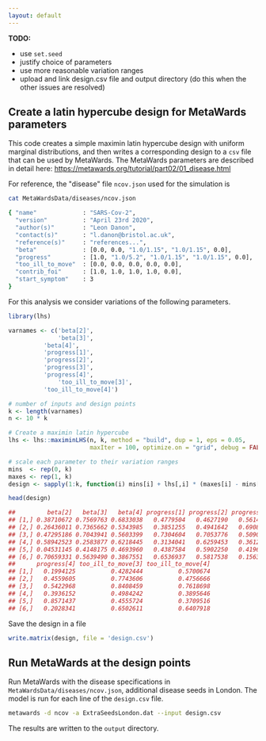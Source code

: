```yaml
---
layout: default
---
```


**TODO:**

- use `set.seed`
- justify choice of parameters
- use more reasonable variation ranges
- upload and link design.csv file and output directory (do this when the other
  issues are resolved)


## Create a latin hypercube design for MetaWards parameters

This code creates a simple maximin latin hypercube design with uniform marginal
distributions, and then writes a corresponding design to a `csv` file that can
be used by MetaWards.  The MetaWards parameters are described in detail here:
<https://metawards.org/tutorial/part02/01_disease.html>   

For reference, the "disease" file `ncov.json` used for the simulation is

```bash
cat MetaWardsData/diseases/ncov.json

{ "name"             : "SARS-Cov-2",
  "version"          : "April 23rd 2020",
  "author(s)"        : "Leon Danon",
  "contact(s)"       : "l.danon@bristol.ac.uk",
  "reference(s)"     : "references...",  
  "beta"             : [0.0, 0.0, "1.0/1.15", "1.0/1.15", 0.0],
  "progress"         : [1.0, "1.0/5.2", "1.0/1.15", "1.0/1.15", 0.0],
  "too_ill_to_move"  : [0.0, 0.0, 0.0, 0.0, 0.0],
  "contrib_foi"      : [1.0, 1.0, 1.0, 1.0, 0.0],
  "start_symptom"    : 3
}
```

For this analysis we consider variations of the following parameters.

```r
library(lhs)

varnames <- c('beta[2]', 
              'beta[3]', 
	      'beta[4]', 
	      'progress[1]', 
	      'progress[2]', 
	      'progress[3]', 
	      'progress[4]',
              'too_ill_to_move[3]', 
	      'too_ill_to_move[4]')

# number of inputs and design points
k <- length(varnames)
n <- 10 * k

# Create a maximin latin hypercube
lhs <- lhs::maximinLHS(n, k, method = "build", dup = 1, eps = 0.05,
                       maxIter = 100, optimize.on = "grid", debug = FALSE)

# scale each parameter to their variation ranges
mins  <- rep(0, k)
maxes <- rep(1, k)
design <- sapply(1:k, function(i) mins[i] + lhs[,i] * (maxes[i] - mins[i]))

head(design)

##         beta[2]   beta[3]   beta[4] progress[1] progress[2] progress[3]
## [1,] 0.38710672 0.7569763 0.6833038   0.4779504   0.4627190   0.5614718
## [2,] 0.26436011 0.7365662 0.5343985   0.3851255   0.4941642   0.6908752
## [3,] 0.47295186 0.7043941 0.5603399   0.7304604   0.7053776   0.5090968
## [4,] 0.58942523 0.2583877 0.6218445   0.3134041   0.6259453   0.3612063
## [5,] 0.04531145 0.4148175 0.4693960   0.4387584   0.5902250   0.4196554
## [6,] 0.70659331 0.5639490 0.3867551   0.6536937   0.5817538   0.1563858
##      progress[4] too_ill_to_move[3] too_ill_to_move[4]
## [1,]   0.1994125          0.4282444          0.5700674
## [2,]   0.4559605          0.7743606          0.4756666
## [3,]   0.5422968          0.8408459          0.7618698
## [4,]   0.3936152          0.4984242          0.3895646
## [5,]   0.8571437          0.4555724          0.3709516
## [6,]   0.2028341          0.6502611          0.6407918
```

Save the design in a file

```r
write.matrix(design, file = 'design.csv')
```


## Run MetaWards at the design points

Run MetaWards with the disease specifications in
`MetaWardsData/diseases/ncov.json`, additional disease seeds in London. The
model is run for each line of the `design.csv` file.

```bash
metawards -d ncov -a ExtraSeedsLondon.dat --input design.csv
```

The results are written to the `output` directory.



